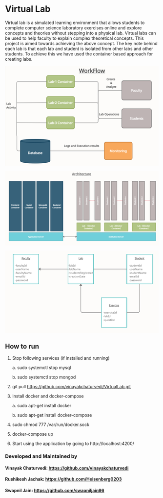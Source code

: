 # **Virtual Lab**


Virtual lab is a simulated learning environment that allows students to complete computer
science laboratory exercises online and explore concepts and theories without stepping into
a physical lab. Virtual labs can be used to help faculty to explain complex theoretical
concepts. This project is aimed towards achieving the above concept. The key note behind
each lab is that each lab and student is isolated from other labs and other students. To
achieve this we have used the container based approach for creating labs.


![Application_Workflow](./ArchitectureDesign/Application_Workflow.PNG)


![Architecture](./ArchitectureDesign/Architecture.PNG)


![DatabaseSchema](./ArchitectureDesign/DatabaseSchema.PNG)


## **How to run**
1. Stop following services (if installed and running)
   
    a. sudo systemctl stop mysql
   
    b. sudo systemctl stop mongod
   
2. git pull https://github.com/vinayakchaturvedi/VirtualLab.git
3. Install docker and docker-compose
   
    a. sudo apt-get install docker

    b. sudo apt-get install docker-compose

4. sudo chmod 777 /var/run/docker.sock
5. docker-compose up
6. Start using the application by going to http://localhost:4200/


### **Developed and Maintained by**
#### **Vinayak Chaturvedi: https://github.com/vinayakchaturvedi**
#### **Rushikesh Jachak: https://github.com/Heisenberg0203**
#### **Swapnil Jain: https://github.com/swapniljain96**